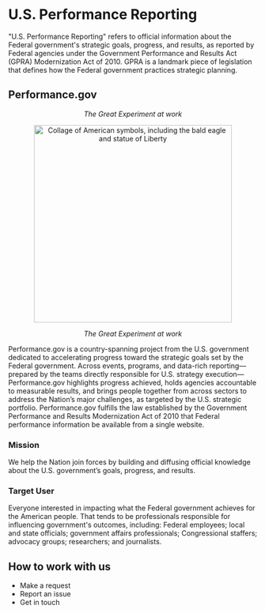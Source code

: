 # U.S. Performance Reporting
"U.S. Performance Reporting" refers to official information about the Federal government's strategic goals, progress, and results, as reported by Federal agencies under the Government Performance and Results Act (GPRA) Modernization Act of 2010. GPRA is a landmark piece of legislation that defines how the Federal government practices strategic planning.

## Performance.gov
<p align="center" style="font-style: italic;">
The Great Experiment at work
</p>
<p align="center">
<img src="https://assets.performance.gov/US-performance-reporting/pgov-collage.png"
     alt="Collage of American symbols, including the bald eagle and statue of Liberty"
     style="width: 400px; height: auto;" />
     </p>
     <p align="center" style="font-style: italic;">
The Great Experiment at work
</p>

Performance.gov is a country-spanning project from the U.S. government dedicated to accelerating progress toward the strategic goals set by the Federal government. Across events, programs, and data-rich reporting—prepared by the teams directly responsible for U.S. strategy execution—Performance.gov highlights progress achieved, holds agencies accountable to measurable results, and brings people together from across sectors to address the Nation’s major challenges, as targeted by the U.S. strategic portfolio. Performance.gov fulfills the law established by the Government Performance and Results Modernization Act of 2010 that Federal performance information be available from a single website.

### Mission

We help the Nation join forces by building and diffusing official knowledge about the U.S. government’s goals, progress, and results.

### Target User
Everyone interested in impacting what the Federal government achieves for the American people. That tends to be professionals responsible for influencing government's outcomes, including: Federal employees; local and state officials; government affairs professionals; Congressional staffers; advocacy groups; researchers; and journalists.

## How to work with us
* Make a request
* Report an issue
* Get in touch
